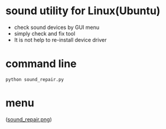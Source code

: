 # sound utility for Linux(Ubuntu)
- check sound devices by GUI menu
- simply check and fix tool
- It is not help to re-install device driver

# command line

```Ubuntu
python sound_repair.py

```
# menu

([sound_repair.png](https://github.com/mi-kaneyon/man-yard/blob/main/soundutility/soundrepair.png))
